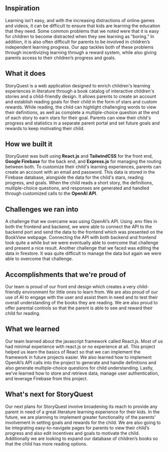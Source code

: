## Inspiration
Learning isn’t easy, and with the increasing distractions of online games and videos, it can be difficult to ensure that kids are learning the education that they need. Some common problems that we noted were that it is easy for children to become distracted when they see learning as “boring.” In addition, it is also often difficult for parents to be involved in children’s independent learning progress. Our app tackles both of these problems through incentivizing learning through a reward system, while also giving parents access to their children’s progress and goals.

## What it does
StoryQuest is a web application designed to enrich children's learning experiences in literature through a book catalog of interactive children's stories and a child-friendly design. It allows parents to create an account and establish reading goals for their child in the form of stars and custom rewards. While reading, the child can highlight challenging words to view their definitions, as well as complete a multiple-choice question at the end of each story to earn stars for their goal. Parents can view their child's progress and statistics in a separate parent portal and set future goals and rewards to keep motivating their child.

## How we built it
StoryQuest was built using **React.js** and **TailwindCSS** for the front end, **Google Firebase** for the back end, and **Express.js** for managing the routing between both. To customize their child's learning experiences, parents can create an account with an email and password. This data is stored in the Firebase database, alongside the data for the child's stars, reading progress, and goals. When the child reads a short story, the definitions, multiple-choice questions, and responses are generated and handled through customized calls to the **OpenAI API**.

## Challenges we ran into
A challenge that we overcame was using OpenAI’s API. Using .env files in both the frontend and backend, we were able to connect the API to the backend port and send the data to the frontend which was presented on the BookView webpage. Connecting the API with both backend and frontend took quite a while but we were eventually able to overcome that challenge and present a nice result. Another challenge that we faced was editing the data in firestore. It was quite difficult to manage the data but again we were able to overcome that challenge. 

## Accomplishments that we're proud of
Our team is proud of our front end design which creates a very child-friendly environment for little ones to learn from. We are also proud of our use of AI to engage with the user and assist them in need and to test their overall understanding of the books they are reading. We are also proud to offer parental controls so that the parent is able to see and reward their child for reading. 

## What we learned
Our team learned about the javascript framework called React.js. Most of us had minimal experience with react.js or no experience at all. This project helped us learn the basics of React so that we can implement the framework in future projects easier. We also learned how to implement OpenAI’s API calls into the project to generate and handle definitions and also generate multiple-choice questions for child understanding. Lastly, we’ve learned how to store and retrieve data, manage user authentication, and leverage Firebase from this project.

## What's next for StoryQuest
Our next plans for StoryQuest involve broadening its reach to provide any parent in need of a great literature learning experience for their kids. In the future, we are planning to implement greater functionality of the parents' involvement in setting goals and rewards for the child. We are also going to be integrating easy-to-navigate pages for parents to view their child’s progress and also edit incentives and goals to motivate the child. Additionally we are looking to expand our database of children’s books so that the child has more reading options.
